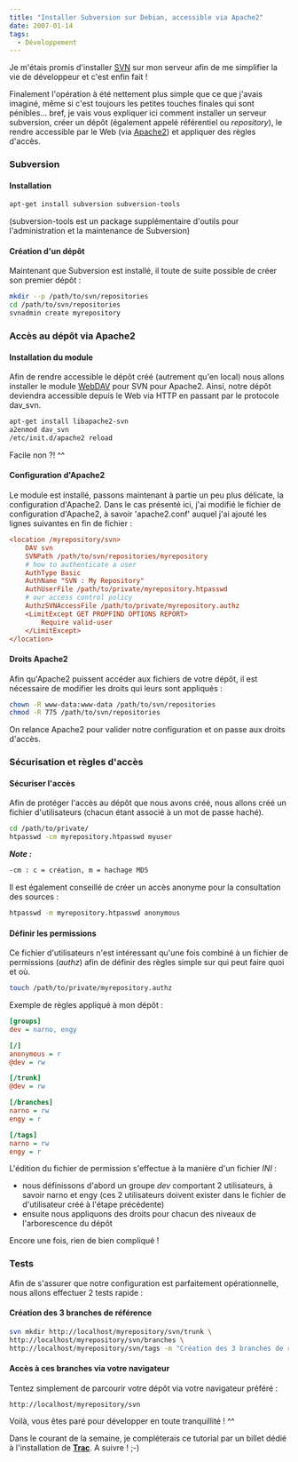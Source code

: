```yaml
---
title: "Installer Subversion sur Debian, accessible via Apache2"
date: 2007-01-14
tags:
  - Développement
---
```


Je m'étais promis d'installer [SVN](http://subversion.tigris.org) sur mon serveur afin de me simplifier la vie de développeur et c'est enfin fait !

Finalement l'opération à été nettement plus simple que ce que j'avais imaginé, même si c'est toujours les petites touches finales qui sont pénibles... bref, je vais vous expliquer ici comment installer un serveur subversion, créer un dépôt (également appelé référentiel ou *repository*), le rendre accessible par le Web (via [Apache2](http://httpd.apache.org/docs/2.0/)) et appliquer des règles d'accès.
<!-- excerpt -->
### Subversion

#### Installation

```bash
apt-get install subversion subversion-tools
```

(subversion-tools est un package supplémentaire d'outils pour l'administration et la maintenance de Subversion)

#### Création d'un dépôt

Maintenant que Subversion est installé, il toute de suite possible de créer son premier dépôt :

```bash
mkdir --p /path/to/svn/repositories
cd /path/to/svn/repositories
svnadmin create myrepository
```

### Accès au dépôt via Apache2

#### Installation du module

Afin de rendre accessible le dépôt créé (autrement qu'en local) nous allons installer le module [WebDAV](http://httpd.apache.org/docs/2.0/mod/mod_dav.html) pour SVN pour Apache2. Ainsi, notre dépôt deviendra accessible depuis le Web via HTTP en passant par le protocole dav_svn.

```bash
apt-get install libapache2-svn
a2enmod dav_svn
/etc/init.d/apache2 reload
```

Facile non ?! ^^

#### Configuration d'Apache2

Le module est installé, passons maintenant à partie un peu plus délicate, la configuration d'Apache2.
Dans le cas présenté ici, j'ai modifié le fichier de configuration d'Apache2, à savoir 'apache2.conf' auquel j'ai ajouté les lignes suivantes en fin de fichier :

```ini
<location /myrepository/svn>
    DAV svn
    SVNPath /path/to/svn/repositories/myrepository
    # how to authenticate a user
    AuthType Basic
    AuthName "SVN : My Repository"
    AuthUserFile /path/to/private/myrepository.htpasswd
    # our access control policy
    AuthzSVNAccessFile /path/to/private/myrepository.authz
    <LimitExcept GET PROPFIND OPTIONS REPORT>
        Require valid-user
    </LimitExcept>
</location>
```

#### Droits Apache2

Afin qu'Apache2 puissent accéder aux fichiers de votre dépôt, il est nécessaire de modifier les droits qui leurs sont appliqués :

```bash
chown -R www-data:www-data /path/to/svn/repositories
chmod -R 775 /path/to/svn/repositories
```

On relance Apache2 pour valider notre configuration et on passe aux droits d'accès.

### Sécurisation et règles d'accès

#### Sécuriser l'accès

Afin de protéger l'accès au dépôt que nous avons créé, nous allons créé un fichier d'utilisateurs (chacun étant associé à un mot de passe haché).

```bash
cd /path/to/private/
htpasswd -cm myrepository.htpasswd myuser
```

***Note :***

```bash
-cm : c = création, m = hachage MD5
```

Il est également conseillé de créer un accès anonyme pour la consultation des sources :

```bash
htpasswd -m myrepository.htpasswd anonymous
```

#### Définir les permissions

Ce fichier d'utilisateurs n'est intéressant qu'une fois combiné à un fichier de permissions (*authz*) afin de définir des règles simple sur qui peut faire quoi et où.

```bash
touch /path/to/private/myrepository.authz
```

Exemple de règles appliqué à mon dépôt :

```ini
[groups]
dev = narno, engy

[/]
anonymous = r
@dev = rw

[/trunk]
@dev = rw

[/branches]
narno = rw
engy = r

[/tags]
narno = rw
engy = r
```

L'édition du fichier de permission s'effectue à la manière d'un fichier *INI* :

- nous définissons d'abord un groupe *dev* comportant 2 utilisateurs, à savoir narno et engy (ces 2 utilisateurs doivent exister dans le fichier de d'utilisateur créé à l'étape précédente)
- ensuite nous appliquons des droits pour chacun des niveaux de l'arborescence du dépôt

Encore une fois, rien de bien compliqué !

### Tests

Afin de s'assurer que notre configuration est parfaitement opérationnelle, nous allons effectuer 2 tests rapide :

#### Création des 3 branches de référence

```bash
svn mkdir http://localhost/myrepository/svn/trunk \
http://localhost/myrepository/svn/branches \
http://localhost/myrepository/svn/tags -m "Création des 3 branches de référence." --username=myuser
```

#### Accès à ces branches via votre navigateur

Tentez simplement de parcourir votre dépôt via votre navigateur préféré :

```
http://localhost/myrepository/svn
```


Voilà, vous êtes paré pour développer en toute tranquillité ! ^^

Dans le courant de la semaine, je compléterais ce tutorial par un billet dédié à l'installation de **[Trac](http://trac.edgewall.org/)**. A suivre ! ;-)
